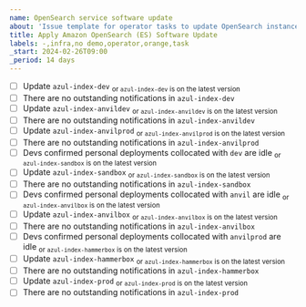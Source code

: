 ```yaml
---
name: OpenSearch service software update
about: 'Issue template for operator tasks to update OpenSearch instances software'
title: Apply Amazon OpenSearch (ES) Software Update
labels: -,infra,no demo,operator,orange,task
_start: 2024-02-26T09:00
_period: 14 days
---
```

- [ ] Update `azul-index-dev` <sub>or `azul-index-dev` is on the latest version</sub>
- [ ] There are no outstanding notifications in `azul-index-dev`
- [ ] Update `azul-index-anvildev` <sub>or `azul-index-anvildev` is on the latest version</sub>
- [ ] There are no outstanding notifications in `azul-index-anvildev`
- [ ] Update `azul-index-anvilprod` <sub>or `azul-index-anvilprod` is on the latest version</sub>
- [ ] There are no outstanding notifications in `azul-index-anvilprod`
- [ ] Devs confirmed personal deployments collocated with `dev` are idle <sub>or `azul-index-sandbox` is on the latest version</sub>
- [ ] Update `azul-index-sandbox` <sub>or `azul-index-sandbox` is on the latest version</sub>
- [ ] There are no outstanding notifications in `azul-index-sandbox`
- [ ] Devs confirmed personal deployments collocated with `anvil` are idle <sub>or `azul-index-anvilbox` is on the latest version</sub>
- [ ] Update `azul-index-anvilbox` <sub>or `azul-index-anvilbox` is on the latest version</sub>
- [ ] There are no outstanding notifications in `azul-index-anvilbox`
- [ ] Devs confirmed personal deployments collocated with `anvilprod` are idle <sub>or `azul-index-hammerbox` is on the latest version</sub>
- [ ] Update `azul-index-hammerbox` <sub>or `azul-index-hammerbox` is on the latest version</sub>
- [ ] There are no outstanding notifications in `azul-index-hammerbox`
- [ ] Update `azul-index-prod` <sub>or `azul-index-prod` is on the latest version</sub>
- [ ] There are no outstanding notifications in `azul-index-prod`
